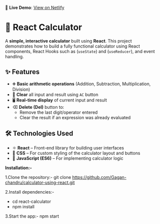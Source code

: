 🔗 **Live Demo**: [View on Netlify](https://react-calculator-gagan.netlify.app)

# 🧮 React Calculator

A **simple, interactive calculator** built using **React**. This project demonstrates how to build a fully functional calculator using React components, React Hooks such as (`useState`) and (`useReducer`), and event handling.


## ✨ Features

- ➕ **Basic arithmetic operations** (Addition, Subtraction, Multiplication, Division)
- 🧼 **Clear** all input and result using `AC` button
- 🖥️ **Real-time display** of current input and result
- ⌫ **Delete (Del)** button to:
  - Remove the last digit/operator entered
  - Clear the result if an expression was already evaluated

## 🛠️ Technologies Used

- ⚛️ **React** – Front-end library for building user interfaces
- 🎨 **CSS** – For custom styling of the calculator layout and buttons
- 📜 **JavaScript (ES6)** – For implementing calculator logic


**Installation:-**

1.Clone the repository:-
git clone https://github.com/Gagan-chandru/calculator-using-react.git

2.Install dependencies:-
- cd react-calculator
- npm install

3.Start the app:-
npm start

